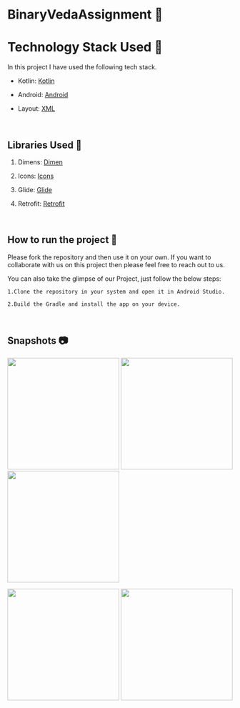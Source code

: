 # BinaryVedaAssignment 📱

# Technology Stack Used 📲

In this project I have used the following tech stack.

- Kotlin: [Kotlin](https://kotlinlang.org/)
- Android: [Android](https://developer.android.com/docs)

- Layout: [XML](https://developer.android.com/jetpack/guide)

<br>

## Libraries Used 🌟

1. Dimens: [Dimen](https://github.com/intuit/sdp)
2. Icons: [Icons](https://www.flaticon.com/)

3. Glide: [Glide](https://github.com/bumptech/glide)
4. Retrofit: [Retrofit](https://developer.android.com/guide/topics/ui/declaring-layout)


<br>

## How to run the project 📑

Please fork the repository and then use it on your own. If you want to collaborate with us on this project then please feel free to reach out to us.

You can also take the glimpse of our Project, just follow the below steps:

    1.Clone the repository in your system and open it in Android Studio.

    2.Build the Gradle and install the app on your device.
<br>

## Snapshots 📷

  <p float="left">
  <img src="https://user-images.githubusercontent.com/75352515/130009388-99d8b14e-b760-4d3a-af01-3c8eba6ba1a5.jpg" width="250" /> 

 
  <img src="https://user-images.githubusercontent.com/75352515/130009507-94e7fee3-3d3c-4e58-8cb6-dcf05ecf2d0f.jpg" width="250" />
     <img src="https://user-images.githubusercontent.com/75352515/130008389-6fab859c-25b6-4d0d-9054-027042d89e22.jpg" width="250" />

 
</p>
 <p float="left">
  
  <img src="https://user-images.githubusercontent.com/75352515/130009198-b11b4e06-041b-49ed-a93d-ae1351c91b55.jpg" width="250" />

   <img src="https://user-images.githubusercontent.com/75352515/130009071-4f3f6a10-7823-4fe8-be74-3d5a3081c36a.jpg" width="250" /> 
 
</p>
 

<br>

